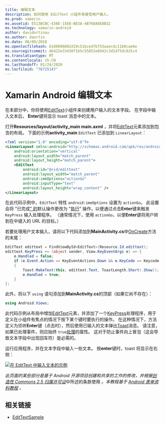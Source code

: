 ```yaml
---
title: 编辑文本
description: 如何使用 EditText 小组件来接受用户输入。
ms.prod: xamarin
ms.assetid: E513BCBC-438E-15E8-B83A-4B768A8E8B32
ms.technology: xamarin-android
author: davidortinau
ms.author: daortin
ms.date: 08/09/2018
ms.openlocfilehash: 6180896002d19c51bce47bf53aaecdc11b0cae6e
ms.sourcegitcommit: db422e33438f1b5c55852e6942c3d1d75dc025c4
ms.translationtype: MT
ms.contentlocale: zh-CN
ms.lasthandoff: 01/24/2020
ms.locfileid: "76725147"
---
```

# <a name="xamarinandroid-edit-text"></a>Xamarin Android 编辑文本

在本部分中，你将使用[EditText](xref:Android.Widget.EditText)小组件来创建用户输入的文本字段。 在字段中输入文本后， **Enter**键将显示 toast 消息中的文本。

打开**Resources/layout/activity_main main.axml** ，并将[EditText](xref:Android.Widget.EditText)元素添加到包含的布局。 下面的示例**activity_main** `EditText` 已添加到 `LinearLayout`：

```xml
<?xml version="1.0" encoding="utf-8"?>
<LinearLayout xmlns:android="http://schemas.android.com/apk/res/android"
    android:orientation="vertical"
    android:layout_width="match_parent"
    android:layout_height="match_parent">
    <EditText
        android:id="@+id/edittext"
        android:layout_width="match_parent"
        android:imeOptions="actionGo"
        android:inputType="text"
        android:layout_height="wrap_content" />
</LinearLayout>
```

在此代码示例中，`EditText` 特性 `android:imeOptions` 设置为 `actionGo`。 此设置会将 "已完成[" 的](https://developer.android.com/reference/android/view/inputmethod/EditorInfo#IME_ACTION_GO)默认操作更改为 "[执行](https://developer.android.com/reference/android/view/inputmethod/EditorInfo#IME_ACTION_DONE)" 操作，以便通过点击**Enter**键来触发 `KeyPress` 输入处理程序。
（通常情况下，使用 `actionGo`，以便**Enter**键将用户转到在中键入的 URL 的目标。）

若要处理用户文本输入，请将以下代码添加到**MainActivity.cs**中[OnCreate](xref:Android.App.Activity.OnCreate*)方法的末尾：

```csharp
EditText edittext = FindViewById<EditText>(Resource.Id.edittext);
edittext.KeyPress += (object sender, View.KeyEventArgs e) => {
    e.Handled = false;
    if (e.Event.Action == KeyEventActions.Down && e.KeyCode == Keycode.Enter)
    {
        Toast.MakeText(this, edittext.Text, ToastLength.Short).Show();
        e.Handled = true;
    }
};
```

此外，将以下 `using` 语句添加到**MainActivity.cs**的顶部（如果它尚不存在）：

```csharp
using Android.Views;
```

此代码示例从布局中增加[EditText](xref:Android.Widget.EditText)元素，并添加了一个[KeyPress](xref:Android.Views.View.KeyPress)处理程序，用于定义在小组件有焦点的情况下按下某个键时要执行的操作。 在这种情况下，方法定义为侦听**Enter**键（点击时），然后使用已输入的文本弹出[Toast](xref:Android.Widget.Toast)消息。 请注意，如果已处理事件，则应始终 `true`[处理](xref:Android.Views.View.KeyEventArgs.Handled)的属性。 这对于防止事件向上冒泡（这会导致文本字段中出现回车符）是必需的。

运行应用程序，并在文本字段中输入一些文本。 按**enter**键时，toast 将显示在右侧：

[![在 EditText 中输入文本的示例](edit-text-images/edit-text-sml.png)](edit-text-images/edit-text.png#lightbox)

*此页面的某些部分是基于 Android 开源项目创建和共享的工作的修改，并根据*[*创造性 Commons 2.5 归属许可证*](https://creativecommons.org/licenses/by/2.5/)中所述的条款使用 *。本教程基于* [*Android 表单资料教程*](https://developer.android.com/resources/tutorials/views/hello-formstuff.html) *。*

## <a name="related-links"></a>相关链接

- [EditTextSample](https://docs.microsoft.com/samples/xamarin/monodroid-samples/userinterface-edittextsample)
